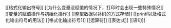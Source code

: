 [[格式化输出符号]]
[[为什么变量没赋值的情况下，打印时会出现一些特殊情况]]
[[变量的赋值操作与初始化操作]]
[[整型数据以补码的方式存储]]
[[printf以及格式化输出符号的用法]]
[[格式化输出符号1]]
[[运算符]]
[[表达式]]
[[语句]]
